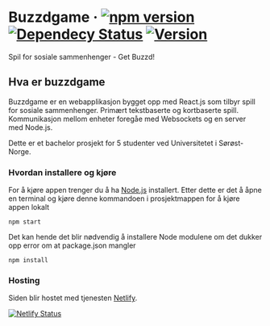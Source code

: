 # Buzzdgame · [![npm version](https://badge.fury.io/js/react.svg)](//npmjs.com/package/react) [![Dependecy Status](https://david-dm.org/sindreha/buzzdgame.svg)]() [![Version](https://img.shields.io/badge/Version-0.9.0-Green.svg)](https://shields.io/) 
Spil for sosiale sammenhenger - Get Buzzd! 

## Hva er buzzdgame
Buzzdgame er en webapplikasjon bygget opp med React.js som tilbyr spill for sosiale sammenhenger. Primært tekstbaserte og kortbaserte spill. Kommunikasjon mellom enheter foregåe med Websockets og en server med Node.js.

Dette er et bachelor prosjekt for 5 studenter ved Universitetet i Sørøst-Norge.

### Hvordan installere og kjøre
For å kjøre appen trenger du å ha [Node.js](https://github.com/nodejs/node) installert. 
Etter dette er det å åpne en terminal og kjøre denne kommandoen i prosjektmappen for å kjøre appen lokalt
```
npm start
```
Det kan hende det blir nødvendig å installere Node modulene om det dukker opp error om at package.json mangler
```
npm install
```

### Hosting
Siden blir hostet med tjenesten [Netlify](https://www.netlify.com/).

[![Netlify Status](https://api.netlify.com/api/v1/badges/41bf0785-59d1-4e69-80f4-bce74b2cc6d3/deploy-status)](https://app.netlify.com/sites/buzzdgame/deploys)
